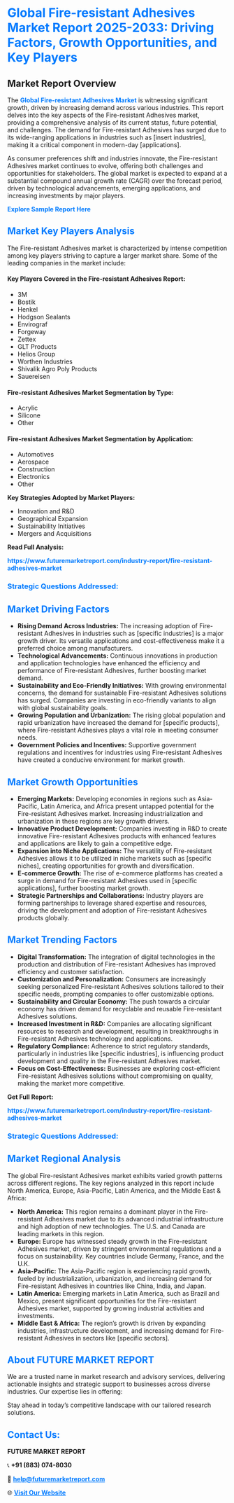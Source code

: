 <h1 style="color: #007BFF;">Global Fire-resistant Adhesives Market Report 2025-2033: Driving Factors, Growth Opportunities, and Key Players</h1>

<section id="overview">
<h2>Market Report Overview</h2>
<p>The <a href="https://www.futuremarketreport.com/industry-report/fire-resistant-adhesives-market" style="color: #007BFF; text-decoration: none;"><strong>Global Fire-resistant Adhesives Market</strong></a> is witnessing significant growth, driven by increasing demand across various industries. This report delves into the key aspects of the Fire-resistant Adhesives market, providing a comprehensive analysis of its current status, future potential, and challenges. The demand for Fire-resistant Adhesives has surged due to its wide-ranging applications in industries such as [insert industries], making it a critical component in modern-day [applications].</p>
<p>As consumer preferences shift and industries innovate, the Fire-resistant Adhesives market continues to evolve, offering both challenges and opportunities for stakeholders. The global market is expected to expand at a substantial compound annual growth rate (CAGR) over the forecast period, driven by technological advancements, emerging applications, and increasing investments by major players.</p>
</section>

<section id="overview">
<p><a href="https://www.futuremarketreport.com/request-sample/reportId=61890" style="color: #007BFF; text-decoration: none;"><strong>Explore Sample Report Here</strong></a></p>
</section>

<section id="key-players">
<h2 style="color: #007BFF;">Market Key Players Analysis</h2>
<p>The Fire-resistant Adhesives market is characterized by intense competition among key players striving to capture a larger market share. Some of the leading companies in the market include:</p>
<h4>Key Players Covered in the Fire-resistant Adhesives Report:</h4>
<ul><li>3M</li><li>Bostik</li><li>Henkel</li><li>Hodgson Sealants</li><li>Envirograf</li><li>Forgeway</li><li>Zettex</li><li>GLT Products</li><li>Helios Group</li><li>Worthen Industries</li><li>Shivalik Agro Poly Products</li><li>Sauereisen</li></ul>
<h4>Fire-resistant Adhesives Market Segmentation by Type:</h4>
<ul><li>Acrylic</li><li>Silicone</li><li>Other</li></ul>

<h4>Fire-resistant Adhesives Market Segmentation by Application:</h4>
<ul><li>Automotives</li><li>Aerospace</li><li>Construction</li><li>Electronics</li><li>Other</li></ul>
<p><strong>Key Strategies Adopted by Market Players:</strong></p>
<ul>
<li>Innovation and R&D</li>
<li>Geographical Expansion</li>
<li>Sustainability Initiatives</li>
<li>Mergers and Acquisitions</li>
</ul>
</section>

<section>
<p><strong>Read Full Analysis: </strong></p><a href="https://www.futuremarketreport.com/industry-report/fire-resistant-adhesives-market" style="color: #007BFF; text-decoration: none;"><strong>https://www.futuremarketreport.com/industry-report/fire-resistant-adhesives-market</strong></a>
<h3 style="color: #007BFF;">Strategic Questions Addressed:</h3>
</section>

<section id="driving-factors">
<h2 style="color: #007BFF;">Market Driving Factors</h2>
<ul>
<li><strong>Rising Demand Across Industries:</strong> The increasing adoption of Fire-resistant Adhesives in industries such as [specific industries] is a major growth driver. Its versatile applications and cost-effectiveness make it a preferred choice among manufacturers.</li>
<li><strong>Technological Advancements:</strong> Continuous innovations in production and application technologies have enhanced the efficiency and performance of Fire-resistant Adhesives, further boosting market demand.</li>
<li><strong>Sustainability and Eco-Friendly Initiatives:</strong> With growing environmental concerns, the demand for sustainable Fire-resistant Adhesives solutions has surged. Companies are investing in eco-friendly variants to align with global sustainability goals.</li>
<li><strong>Growing Population and Urbanization:</strong> The rising global population and rapid urbanization have increased the demand for [specific products], where Fire-resistant Adhesives plays a vital role in meeting consumer needs.</li>
<li><strong>Government Policies and Incentives:</strong> Supportive government regulations and incentives for industries using Fire-resistant Adhesives have created a conducive environment for market growth.</li>
</ul>
</section>

<section id="growth-opportunities">
<h2 style="color: #007BFF;">Market Growth Opportunities</h2>
<ul>
<li><strong>Emerging Markets:</strong> Developing economies in regions such as Asia-Pacific, Latin America, and Africa present untapped potential for the Fire-resistant Adhesives market. Increasing industrialization and urbanization in these regions are key growth drivers.</li>
<li><strong>Innovative Product Development:</strong> Companies investing in R&D to create innovative Fire-resistant Adhesives products with enhanced features and applications are likely to gain a competitive edge.</li>
<li><strong>Expansion into Niche Applications:</strong> The versatility of Fire-resistant Adhesives allows it to be utilized in niche markets such as [specific niches], creating opportunities for growth and diversification.</li>
<li><strong>E-commerce Growth:</strong> The rise of e-commerce platforms has created a surge in demand for Fire-resistant Adhesives used in [specific applications], further boosting market growth.</li>
<li><strong>Strategic Partnerships and Collaborations:</strong> Industry players are forming partnerships to leverage shared expertise and resources, driving the development and adoption of Fire-resistant Adhesives products globally.</li>
</ul>
</section>

<section id="trending-factors">
<h2 style="color: #007BFF;">Market Trending Factors</h2>
<ul>
<li><strong>Digital Transformation:</strong> The integration of digital technologies in the production and distribution of Fire-resistant Adhesives has improved efficiency and customer satisfaction.</li>
<li><strong>Customization and Personalization:</strong> Consumers are increasingly seeking personalized Fire-resistant Adhesives solutions tailored to their specific needs, prompting companies to offer customizable options.</li>
<li><strong>Sustainability and Circular Economy:</strong> The push towards a circular economy has driven demand for recyclable and reusable Fire-resistant Adhesives solutions.</li>
<li><strong>Increased Investment in R&D:</strong> Companies are allocating significant resources to research and development, resulting in breakthroughs in Fire-resistant Adhesives technology and applications.</li>
<li><strong>Regulatory Compliance:</strong> Adherence to strict regulatory standards, particularly in industries like [specific industries], is influencing product development and quality in the Fire-resistant Adhesives market.</li>
<li><strong>Focus on Cost-Effectiveness:</strong> Businesses are exploring cost-efficient Fire-resistant Adhesives solutions without compromising on quality, making the market more competitive.</li>
</ul>
</section>

<section>
<p><strong>Get Full Report: </strong></p><a href="https://www.futuremarketreport.com/industry-report/fire-resistant-adhesives-market" style="color: #007BFF; text-decoration: none;"><strong>https://www.futuremarketreport.com/industry-report/fire-resistant-adhesives-market</strong></a>
<h3 style="color: #007BFF;">Strategic Questions Addressed:</h3>
</section>


<section id="regional-analysis">
<h2 style="color: #007BFF;">Market Regional Analysis</h2>
<p>The global Fire-resistant Adhesives market exhibits varied growth patterns across different regions. The key regions analyzed in this report include North America, Europe, Asia-Pacific, Latin America, and the Middle East & Africa:</p>
<ul>
<li><strong>North America:</strong> This region remains a dominant player in the Fire-resistant Adhesives market due to its advanced industrial infrastructure and high adoption of new technologies. The U.S. and Canada are leading markets in this region.</li>
<li><strong>Europe:</strong> Europe has witnessed steady growth in the Fire-resistant Adhesives market, driven by stringent environmental regulations and a focus on sustainability. Key countries include Germany, France, and the U.K.</li>
<li><strong>Asia-Pacific:</strong> The Asia-Pacific region is experiencing rapid growth, fueled by industrialization, urbanization, and increasing demand for Fire-resistant Adhesives in countries like China, India, and Japan.</li>
<li><strong>Latin America:</strong> Emerging markets in Latin America, such as Brazil and Mexico, present significant opportunities for the Fire-resistant Adhesives market, supported by growing industrial activities and investments.</li>
<li><strong>Middle East & Africa:</strong> The region’s growth is driven by expanding industries, infrastructure development, and increasing demand for Fire-resistant Adhesives in sectors like [specific sectors].</li>
</ul>
</section>

<footer>
<h2 style="color: #007BFF;">About FUTURE MARKET REPORT</h2>
<p>We are a trusted name in market research and advisory services, delivering actionable insights and strategic support to businesses across diverse industries. Our expertise lies in offering:</p>

<p>Stay ahead in today’s competitive landscape with our tailored research solutions.</p>

<h2 style="color: #007BFF;">Contact Us:</h2>
<p><strong>FUTURE MARKET REPORT</strong></p>
<p>📞 <strong>+91 (883) 074-8030</strong></p>
<p>📧 <strong><a href="mailto:help@futuremarketreport.com" style="color: #007BFF;">help@futuremarketreport.com</a></strong></p>
<p>🌐 <strong><a href="https://www.futuremarketreport.com/" style="color: #007BFF;">Visit Our Website</a></strong></p>
</footer>